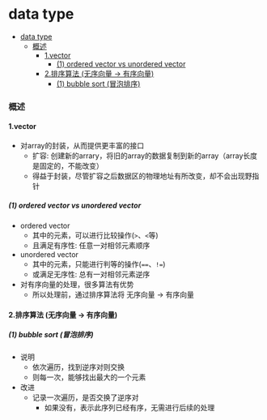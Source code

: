 # data type


<!-- @import "[TOC]" {cmd="toc" depthFrom=1 depthTo=6 orderedList=false} -->

<!-- code_chunk_output -->

- [data type](#data-type)
    - [概述](#概述)
      - [1.vector](#1vector)
        - [(1) ordered vector vs unordered vector](#1-ordered-vector-vs-unordered-vector)
      - [2.排序算法 (无序向量 -> 有序向量)](#2排序算法-无序向量---有序向量)
        - [(1) bubble sort (冒泡排序)](#1-bubble-sort-冒泡排序)

<!-- /code_chunk_output -->

### 概述

#### 1.vector

* 对array的封装，从而提供更丰富的接口
    * 扩容: 创建新的arrary，将旧的array的数据复制到新的array（array长度是固定的，不能改变）
    * 得益于封装，尽管扩容之后数据区的物理地址有所改变，却不会出现野指针

##### (1) ordered vector vs unordered vector
* ordered vector
    * 其中的元素，可以进行比较操作(`>`、`<`等)
    * 且满足有序性: 任意一对相邻元素顺序
* unordered vector
    * 其中的元素，只能进行判等的操作(`==`、`!=`)
    * 或满足无序性: 总有一对相邻元素逆序
* 对有序向量的处理，很多算法有优势
    * 所以处理前，通过排序算法将 无序向量 -> 有序向量

#### 2.排序算法 (无序向量 -> 有序向量)

##### (1) bubble sort (冒泡排序)

* 说明
    * 依次遍历，找到逆序对则交换
    * 则每一次，能够找出最大的一个元素
* 改进
    * 记录一次遍历，是否交换了逆序对
        * 如果没有，表示此序列已经有序，无需进行后续的处理